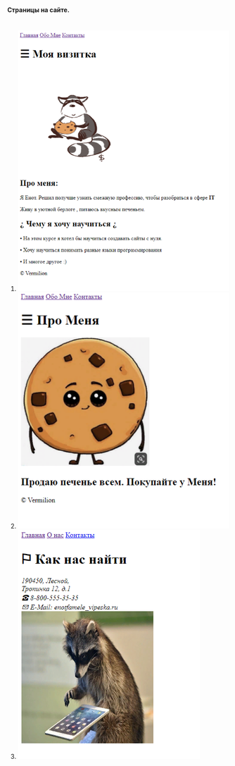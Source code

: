 #
**Страницы на сайте.**
#
1. ![Страница #1](./readme%20image/Screenshot_2.png)
2. ![Страница #2](./readme%20image/Screenshot_3.png)
3. ![Страница #3](./readme%20image/Screenshot_4.png)